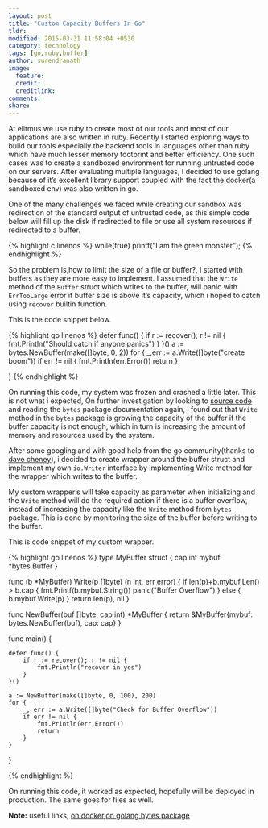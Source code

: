 ```yaml
---
layout: post
title: "Custom Capacity Buffers In Go"
tldr: 
modified: 2015-03-31 11:58:04 +0530
category: technology
tags: [go,ruby,buffer]
author: surendranath
image:
  feature: 
  credit: 
  creditlink: 
comments: 
share: 
---
```



At elitmus we use ruby to create most of our tools and most of our applications  are also written in ruby. Recently I started exploring ways to build our tools especially the backend tools in languages other than ruby which have much lesser memory footprint and better efficiency. One such cases was to create a sandboxed environment for running  untrusted code on our servers. After evaluating multiple languages, I decided to use golang because of it’s excellent library support coupled with the fact the docker(a sandboxed env) was also written in go.

One of the many challenges we faced while creating our sandbox was  redirection of the standard output of untrusted code, as this simple code below will fill up the disk if redirected to file or use all system resources if redirected to a buffer.


{% highlight c linenos %}
while(true) printf(“I am the green monster”);
{% endhighlight %}

So the problem is,how to limit the size of a file or buffer?, I  started with   buffers  as they are more easy to implement.  I assumed that the `Write` method of the `Buffer` struct which writes to the buffer, will panic with `ErrTooLarge` error if buffer size is above it’s capacity, which i hoped to catch using `recover` builtin function.

This is the code snippet below.

{% highlight go linenos %}
   defer func() {
      if r := recover(); r != nil {
         fmt.Println("Should catch if anyone panics")
      }
   }()
  a := bytes.NewBuffer(make([]byte, 0, 2))
  for {
    _,err := a.Write([]byte("create boom"))
    if err != nil {
      fmt.Println(err.Error())
       return
    }

  }
{% endhighlight %}

On running this code, my system was frozen and crashed a little later. This is not what i expected, On further investigation by looking to [source code][2] and reading the `bytes` package documentation again, i found out that `Write` method in the `bytes` package is growing the capacity of the  buffer if the buffer capacity is not enough, which in turn is increasing the amount of memory and resources used by the system.


After some googling and with good help from the go community(thanks to [dave cheney][1]), i decided  to create wrapper around the buffer struct and implement my own `io.Writer` interface by implementing Write method for the wrapper which writes to the buffer.

My custom wrapper’s will take capacity as parameter when initializing and the `Write` method will do the required action if there is a buffer overflow, instead of increasing the capacity like the `Write` method from `bytes` package. This is done by monitoring the size of the buffer before writing to the buffer.


This is code snippet of my custom wrapper.

{% highlight go linenos %}
type MyBuffer struct {
    cap   int
    mybuf *bytes.Buffer
}

func (b *MyBuffer) Write(p []byte) (n int, err error) {
    if len(p)+b.mybuf.Len() > b.cap {
        fmt.Printf(b.mybuf.String())
        panic("Buffer Overflow")
    } else {
        b.mybuf.Write(p)
    }
    return len(p), nil
}

func NewBuffer(buf []byte, cap int) *MyBuffer {
    return &MyBuffer{mybuf: bytes.NewBuffer(buf), cap: cap}
}

func main() {

    defer func() {
        if r := recover(); r != nil {
            fmt.Println("recover in yes")
        }
    }()

    a := NewBuffer(make([]byte, 0, 100), 200)
    for {
        _, err := a.Write([]byte("Check for Buffer Overflow"))
        if err != nil {
            fmt.Println(err.Error())
            return
        }
    }
}


{% endhighlight %}

On running this code, it worked as expected, hopefully will be deployed in production.
The same goes for files as well.

**Note:** useful links, [on docker][3],[on golang bytes package][4]

[1]: https://github.com/davecheney
[2]: http://golang.org/src/bytes/buffer.go?s=4155:4206#L115
[3]: https://www.docker.com/
[4]: http://golang.org/pkg/bytes/
